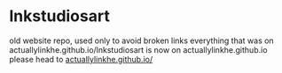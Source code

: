 # lnkstudiosart
old website repo, used only to avoid broken links
everything that was on actuallylinkhe.github.io/lnkstudiosart is now on actuallylinkhe.github.io
please head to [actuallylinkhe.github.io/](https://actuallylinkhe.github.io)
